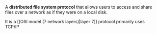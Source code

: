 A **distributed file system protocol** that allows users to access and share files over a network as if they were on a local disk.

It is a [[OSI model (7 network layers)|layer 7]] protocol primarily uses TCP/IP